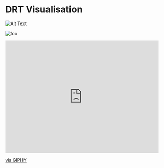 # DRT Visualisation

![Alt Text](http://www.giphy.com/gifs/ZxMlQNbEnDl1OsO40P)


![foo](https://media.giphy.com/media/ZxMlQNbEnDl1OsO40P/giphy.gif)

<iframe src="https://giphy.com/embed/ZxMlQNbEnDl1OsO40P" width="480" height="352" frameBorder="0" class="giphy-embed" allowFullScreen></iframe><p><a href="https://giphy.com/gifs/ZxMlQNbEnDl1OsO40P">via GIPHY</a></p>
